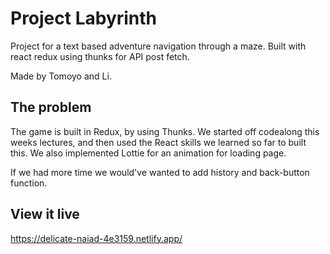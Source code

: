 # Project Labyrinth

Project for a text based adventure navigation through a maze. Built with react redux using thunks for API post fetch.

Made by Tomoyo and Li.

## The problem

The game is built in Redux, by using Thunks. We started off codealong this weeks lectures, and then used the React skills we learned so far to built this. We also implemented Lottie for an animation for loading page.

If we had more time we would've wanted to add history and back-button function.

## View it live

https://delicate-naiad-4e3159.netlify.app/
